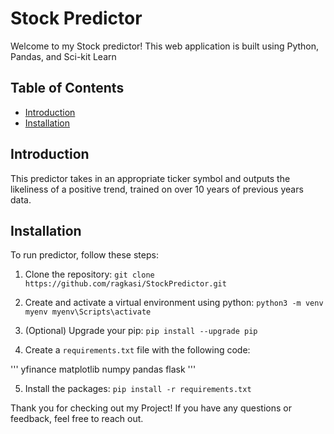 # Stock Predictor

Welcome to my Stock predictor! This web application is built using Python, Pandas, and Sci-kit Learn



## Table of Contents

- [Introduction](#introduction)
- [Installation](#installation)

## Introduction

This predictor takes in an appropriate ticker symbol and outputs the likeliness of a positive trend, trained on over 10 years of previous years data.

## Installation

To run predictor, follow these steps:

1. Clone the repository: `git clone https://github.com/ragkasi/StockPredictor.git`

2. Create and activate a virtual environment using python: `python3 -m venv myenv
myenv\Scripts\activate`

3. (Optional) Upgrade your pip: `pip install --upgrade pip`

4. Create a `requirements.txt` file with the following code:

'''
yfinance
matplotlib
numpy
pandas
flask
'''

5. Install the packages: `pip install -r requirements.txt`

Thank you for checking out my Project! If you have any questions or feedback, feel free to reach out.
